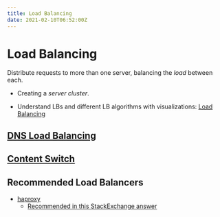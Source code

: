 ```yaml
---
title: Load Balancing
date: 2021-02-10T06:52:00Z
---
```


# Load Balancing

Distribute requests to more than one server, balancing the _load_ between each.
* Creating a _server cluster_.

* Understand LBs and different LB algorithms with visualizations: [Load Balancing](https://samwho.dev/load-balancing/)

## [DNS Load Balancing](20210210065510-dns-load-balancing.md)

## [Content Switch](20210210065729-content-switch.md)

## Recommended Load Balancers

* [haproxy](http://www.haproxy.org)
	+ [Recommended in this StackExchange answer](https://serverfault.com/questions/350454/how-do-you-do-load-testing-and-capacity-planning-for-web-sites)

